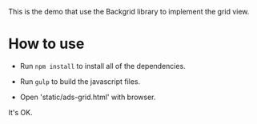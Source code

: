 This is the demo that use the Backgrid library to implement the grid view.

# How to use

* Run `npm install` to install all of the dependencies.

* Run `gulp` to build the javascript files.

* Open 'static/ads-grid.html' with browser.

It's OK.

